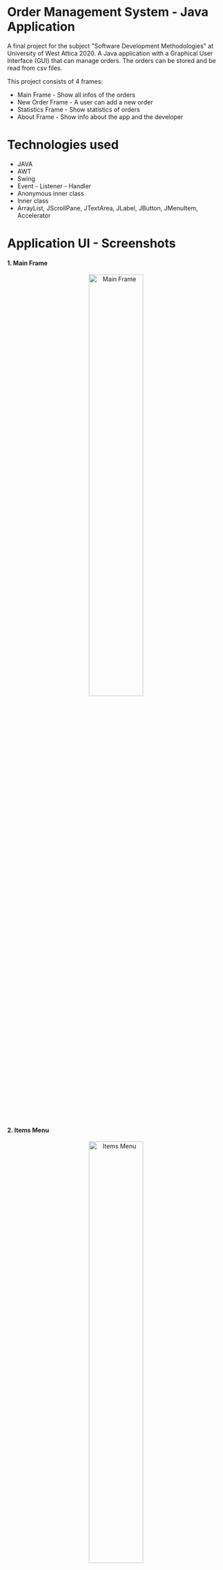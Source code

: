 # Order Management System - Java Application

A final project for the subject "Software Development Methodologies" at University of West Attica 2020. 
A Java application with a Graphical User Interface (GUI) that can manage orders. The orders can be stored and be read from csv files.

This project consists of 4 frames: 

* Main Frame - Show all infos of the orders
* New Order Frame  - A user can add a new order
* Statistics Frame - Show statistics of orders
* About Frame - Show info about the app and the developer


# Technologies used 

* JAVA 
* AWT 
* Swing
* Event - Listener - Handler
* Anonymous inner class
* Inner class
* ArrayList, JScrollPane, JTextArea, JLabel, JButton, JMenuItem, Accelerator

# Application UI - Screenshots

#### 1. Main Frame

<p align="center">
<img src="https://user-images.githubusercontent.com/87998374/230898690-674ead1d-8473-4057-9ec4-c67a0054f4b4.png" alt="Main Frame" width="50%">
</p>

#### 2. Items Menu

<p align="center">
<img src="https://user-images.githubusercontent.com/87998374/230898646-a6437b48-5a16-47d6-b964-9a82c9486062.png" alt="Items Menu" width="50%">
</p>

#### 3. Open Imported CSV

<p align="center">
<img src="https://user-images.githubusercontent.com/87998374/230898570-440a1b9d-451f-40e7-9234-8927d8871094.png" alt="Open Imported CSV" width="50%">
</p>

#### 4. Imported CSV - Appearance in the app

<p align="center">
<img src="https://user-images.githubusercontent.com/87998374/230898495-538700a8-879d-44c6-8345-594783eae3a6.png" alt="Imported CSV" width="50%">
</p>
 
#### 5. Add new order

<p align="center">
<img src="https://user-images.githubusercontent.com/87998374/230898437-7c480856-f3bb-4ef6-bb5e-1d0f09cdb0ab.png" alt="Add new order" width="50%">
</p>
 
#### 6. Order Statistics

<p align="center">
<img src="https://user-images.githubusercontent.com/87998374/230897945-aa9a8691-5cc2-43f6-9b92-fdbd5c7a531d.png" alt="Order Statistics" width="25%">
</p>

#### 7. Saving

<p align="center">
<img src="https://user-images.githubusercontent.com/87998374/230897805-67e03d5b-10ef-4ef7-8729-ba1a8aee7789.png" alt="Saving" width="35%">
</p>

#### 8. About developer

<p align="center">
<img src="https://user-images.githubusercontent.com/87998374/230897567-230c6b10-2d38-4660-b2ef-22c6789dfd8d.png" alt="About developer" width="35%">
</p>

# How to run 

* Download / Save the code in your local disk 
* Open the unzipped folder in IntelliJ ( IntelliJ IDEA 2023.1 ) 
* Go on to the main file where the main is: "OrderManagementSystem.java" 
* Run the project ( Shift + f10 )
* An example csv file is stored in the directory "Extra files"



# Extras
* Εκφώνηση: [Εκφώνηση](https://github.com/urmrs98/OrderManagementSystem/blob/master/extra%20files/OrderManagementSystem_screenshots.pdf)
* Report paper: [Report paper](https://github.com/urmrs98/OrderManagementSystem/blob/master/extra%20files/%CE%95%CF%81%CE%B3%CE%B1%CF%83%CE%AF%CE%B1%20Java.pdf)





